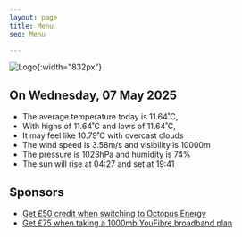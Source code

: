 ```yaml
---
layout: page
title: Menu
seo: Menu

---
```


![Logo](/images/logo.jpg){:width="832px"}

<!-- weather_marker starts -->
## On Wednesday, 07 May 2025

- The average temperature today is 11.64˚C,
- With highs of 11.64˚C and lows of 11.64˚C,
- It may feel like 10.79˚C with overcast clouds
- The wind speed is 3.58m/s and visibility is 10000m
- The pressure is 1023hPa and humidity is 74%
- The sun will rise at 04:27 and set at 19:41

<!-- weather_marker ends -->

## Sponsors

- [Get £50 credit when switching to Octopus Energy](https://bit.ly/3oD1nnS)
- [Get £75 when taking a 1000mb YouFibre broadband plan](https://aklam.io/91zWhU?)
